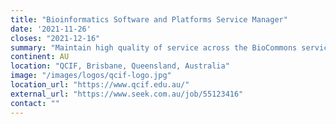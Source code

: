 ```yaml
---
title: "Bioinformatics Software and Platforms Service Manager"
date: '2021-11-26'
closes: "2021-12-16"
summary: "Maintain high quality of service across the BioCommons services (i.e. Galaxy Australia, Australian Apollo Service, Australian Fgenesh++ Service)."
continent: AU
location: "QCIF, Brisbane, Queensland, Australia"
image: "/images/logos/qcif-logo.jpg"
location_url: "https://www.qcif.edu.au/"
external_url: "https://www.seek.com.au/job/55123416"
contact: ""
---
```

